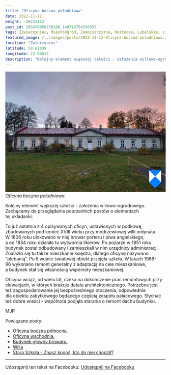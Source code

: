 ```yaml
---
title: "Oficyna boczna południowa"
date: 2022-11-12
weight: -20221112
post_id: 103478058758108_148719754536553
tags: [Zwierzyniec, MiastoOgród, Zamojszczyzna, Roztocze, Lubelskie, villarestituta, turystyka, dziedzictwo, zabytki, krajobrazy]
featured_image: /../images/posts/2022-11-12-Oficyna-boczna-poludniowa.jpg
location: "Zwierzyniec"
latitude: 50.61039
longitude: 22.96615
description: "Kolejny element większej całości - założenia willowo-ogrodowego. Zachęcamy do przeglądania poprzednich postów o elementach tej układanki...."
---
```


![Oficyna boczna południowa.](/images/posts/2022-11-12-Oficyna-boczna-poludniowa.jpg)
*Oficyna boczna południowa.*

Kolejny element większej całości - założenia willowo-ogrodowego. Zachęcamy do przeglądania poprzednich postów o elementach tej układanki.

To już ostatnia z 4 opisywanych oficyn, ustawionych w podkowę, zbudowanych pod koniec XVIII wieku przy modrzewiowej willi ordynata. W 1806 roku ulokowano w niej browar porteru i piwa angielskiego, a od 1834 roku działała tu wytwórnia likierów. Po pożarze w 1851 roku budynek został odbudowany i zamieszkali w nim urzędnicy administracji. Znalazło się tu także mieszkanie księdza, dlatego oficynę nazywano “plebanią”.
Po II wojnie światowej obiekt przejęła szkoła. W latach 1986-96 wykonano remont generalny z adaptacją na cele mieszkaniowe, a budynek stał się własnością wspólnoty mieszkaniowej.

Oficyna wciąż, od wielu lat, czeka na dokończenie prac remontowych przy elewacjach, w których brakuje detalu architektonicznego. Potrzebne jest też zagospodarowanie jej bezpośredniego otoczenia, odpowiednie dla obiektu zabytkowego będącego częścią zespołu pałacowego.
Słychać też dobre wieści - wspólnota podjęła starania o remont dachu budynku.



MJP

Powiązane posty:
- [Oficyna boczna północna.](/posts/Oficyna-boczna-polnocna)
- [Oficyna wschodnia.](/posts/Oficyna-wschodnia)
- [Budynek główny browaru.](/posts/Budynek-glowny-browaru)
- [Willa ](/posts/Willa-Borowianka)
- [Stara Szkoła - Znasz kogoś, kto do niej chodził?](/posts/Stara-Szkola-Znasz-kogos-kto-do-niej-chodzil)


---

Udostępnij ten tekst na Facebooku:
[Udostępnij na Facebooku](https://www.facebook.com/sharer/sharer.php?u=https://stowarzyszeniewachniewskiej.pl/posts/Oficyna-boczna-poludniowa)

<script type="application/ld+json">
{
  "@context": "https://schema.org",
  "@type": "BlogPosting",
  "headline": "Oficyna boczna południowa.",
  "datePublished": "2022-11-12",
  "dateModified": "2022-11-12",
  "author": {
    "@type": "Organization",
    "name": "Stowarzyszenie Wachniewskiej"
  },
  "publisher": {
    "@type": "Organization",
    "name": "Stowarzyszenie im. Aleksandry Wachniewskiej",
    "logo": {
      "@type": "ImageObject",
      "url": "https://stowarzyszeniewachniewskiej.pl/images/logo/logo.svg"
    }
  },
  "mainEntityOfPage": {
    "@type": "WebPage",
    "@id": "https://stowarzyszeniewachniewskiej.pl/posts/Oficyna-boczna-poludniowa"
  },
  "image": {
    "@type": "ImageObject",
    "url": "https://stowarzyszeniewachniewskiej.pl/images/posts/2022-11-12-Oficyna-boczna-poludniowa.jpg"
  },
  "articleSection": "Dziedzictwo Kulturowe i Zabytki",
  "keywords": "Zwierzyniec, MiastoOgród, Zamojszczyzna, Roztocze, Lubelskie, villarestituta, turystyka, dziedzictwo, zabytki, krajobrazy",
  "wordCount": 148,
  "articleBody": "Kolejny element większej całości - założenia willowo-ogrodowego. Zachęcamy do przeglądania poprzednich postów o elementach tej układanki.\n\nTo już ostatnia z 4 opisywanych oficyn, ustawionych w podkowę, zbudowanych pod koniec XVIII wieku przy modrzewiowej willi ordynata. W 1806 roku ulokowano w niej browar porteru i piwa angielskiego, a od 1834 roku działała tu wytwórnia likierów. Po pożarze w 1851 roku budynek został odbudowany i zamieszkali w nim urzędnicy administracji. Znalazło się tu także mieszkanie księdza, dlatego oficynę nazywano “plebanią”.\nPo II wojnie światowej obiekt przejęła szkoła. W latach 1986-96 wykonano remont generalny z adaptacją na cele mieszkaniowe, a budynek stał się własnością wspólnoty mieszkaniowej.\n\nOficyna wciąż, od wielu lat, czeka na dokończenie prac remontowych przy elewacjach, w których brakuje detalu architektonicznego. Potrzebne jest też zagospodarowanie jej bezpośredniego otoczenia, odpowiednie dla obiektu zabytkowego będącego częścią zespołu pałacowego.\nSłychać też dobre wieści - wspólnota podjęła starania o remont dachu budynku.\n\n         \n\nMJP",
  "description": "Odkryj piękno Zwierzyńca i jego zabytki."
}
</script>
<script type="application/ld+json">
{
  "@context": "https://schema.org",
  "@type": "BreadcrumbList",
  "itemListElement": [
    {
      "@type": "ListItem",
      "position": 1,
      "name": "Home",
      "item": "https://stowarzyszeniewachniewskiej.pl"
    },
    {
      "@type": "ListItem",
      "position": 2,
      "name": "posts",
      "item": "https://stowarzyszeniewachniewskiej.pl/posts"
    },
    {
      "@type": "ListItem",
      "position": 3,
      "name": "Oficyna boczna południowa.",
      "item": "https://stowarzyszeniewachniewskiej.pl/posts/Oficyna-boczna-poludniowa"
    }
  ]
}
</script>
